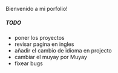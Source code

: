 <p>Bienvenido a mi porfolio!</p>

<h5>TODO</h5>
<ul>
    <li>poner los proyectos</li>
    <li>revisar pagina en ingles</li>
    <li>añadir el cambio de idioma en projecto</li>
    <li>cambiar el muyay por Muyay</li>
    <li>fixear bugs</li>
</ul>